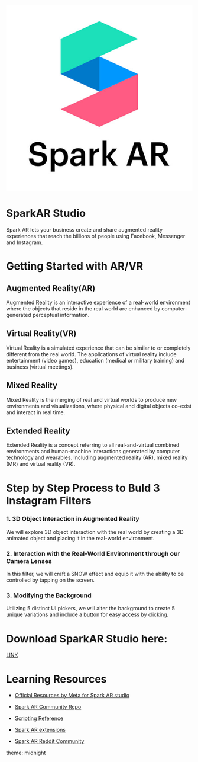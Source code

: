 ![image](./images/sparkARlogo.jpg#center)

# SparkAR Studio
Spark AR lets your business create and share augmented reality experiences that reach the billions of people using Facebook, Messenger and Instagram.

# Getting Started with AR/VR

## Augmented Reality(AR)
Augmented Reality is an interactive experience of a real-world environment where the objects that reside in the real world are enhanced by computer-generated perceptual information.

## Virtual Reality(VR)
Virtual Reality is a simulated experience that can be similar to or completely different from the real world. The applications of virtual reality include entertainment (video games), education (medical or military training) and business (virtual meetings).

## Mixed Reality
Mixed Reality is the merging of real and virtual worlds to produce new environments and visualizations, where physical and digital objects co-exist and interact in real time.

## Extended Reality 
Extended Reality  is a concept referring to all real-and-virtual combined environments and human-machine interactions generated by computer technology and wearables. Including augmented reality (AR), mixed reality (MR) and virtual reality (VR).

# Step by Step Process to Buld 3 Instagram Filters

### 1. 3D Object Interaction in Augmented Reality 
We will explore 3D object interaction with the real world by creating a 3D animated object and placing it in the real-world environment.

### 2. Interaction with the Real-World Environment through our Camera Lenses 
In this filter, we will craft a SNOW effect and equip it with the ability to be controlled by tapping on the screen.

### 3. Modifying the Background
Utilizing 5 distinct UI pickers, we will alter the background to create 5 unique variations and include a button for easy access by clicking.

# Download SparkAR Studio here:
[LINK](https://sparkar.facebook.com/ar-studio/download/)

# Learning Resources

* [Official Resources by Meta for Spark AR studio](https://sparkar.facebook.com/ar-studio/learn/)

* [Spark AR Community Repo](https://github.com/Spark-AR-Community)

* [Scripting Reference](https://sparkar-community.gitbook.io/docs/)

* [Spark AR extensions](https://sparkar-community.gitbook.io/docs/)

* [Spark AR Reddit Community](https://www.reddit.com/r/SparkArStudio/)


theme: midnight
